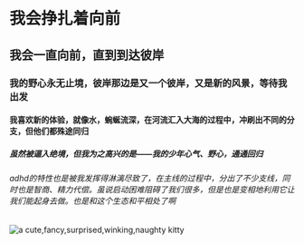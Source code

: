 # 我会挣扎着向前
## 我会一直向前，直到到达彼岸
### 我的野心永无止境，彼岸那边是又一个彼岸，又是新的风景，等待我出发
#### 我喜欢新的体验，就像水，蜿蜒流深，在河流汇入大海的过程中，冲刷出不同的分支，但他们都殊途同归
##### 虽然被逼入绝境，但我为之高兴的是——我的少年心气、野心，通通回归
###### adhd的特性也是被我发挥得淋漓尽致了，在主线的过程中，分出了不少支线，同时也是智商、精力代偿。虽说启动困难阻碍了我们很多，但是也是变相地利用它让我们能起身去做。也是和这个生态和平相处了啊

![a cute,fancy,surprised,winking,naughty kitty](https://art.pixilart.com/sr5z836411201faws3.png)
